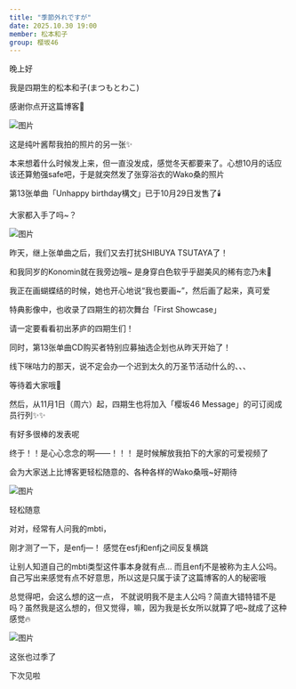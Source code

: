 ```yaml
---
title: "季節外れですが"
date: 2025.10.30 19:00
member: 松本和子
group: 樱坂46
---
```


晚上好

我是四期生的松本和子(まつもとわこ)


感谢你点开这篇博客🌸


![图片](https://sakurazaka46.com/files/14/diary/s46/blog/moblog/202510/mobdYuU36.jpg)

这是纯叶酱帮我拍的照片的另一张✨

本来想着什么时候发上来，但一直没发成，感觉冬天都要来了。心想10月的话应该还算勉强safe吧，于是就突然发了张穿浴衣的Wako桑的照片






第13张单曲「Unhappy birthday構文」已于10月29日发售了🕯️

大家都入手了吗~？



![图片](https://sakurazaka46.com/files/14/diary/s46/blog/moblog/202510/mobavbX73.jpg)


昨天，继上张单曲之后，我们又去打扰SHIBUYA TSUTAYA了！


和我同岁的Konomin就在我旁边哦~
是身穿白色软乎乎甜美风的稀有恋乃未🤍

我正在画蝴蝶结的时候，她也开心地说“我也要画~”，然后画了起来，真可爱



特典影像中，也收录了四期生的初次舞台「First Showcase」

请一定要看看初出茅庐的四期生们！



同时，第13张单曲CD购买者特别应募抽选企划也从昨天开始了！

线下咪咕力的那天，说不定会办一个迟到太久的万圣节活动什么的、、、

等待着大家哦🐶






然后，从11月1日（周六）起，四期生也将加入「樱坂46 Message」的可订阅成员行列✨✨

有好多很棒的发表呢

终于！！是心心念念的啊——！！！
是时候解放我拍下的大家的可爱视频了

会为大家送上比博客更轻松随意的、各种各样的Wako桑哦~好期待


![图片](https://sakurazaka46.com/files/14/diary/s46/blog/moblog/202510/mobtdMmi8.jpg)

轻松随意







对对，经常有人问我的mbti，

刚才测了一下，是enfj—！
感觉在esfj和enfj之间反复横跳

让别人知道自己的mbti类型这件事本身就有点...
而且enfj不是被称为主人公吗。
自己写出来感觉有点不好意思，所以这是只属于读了这篇博客的人的秘密哦

总觉得吧，会这么想的这一点，
不就说明我不是主人公吗？简直大错特错不是吗？虽然我是这么想的，但又觉得，嘛，因为我是长女所以就算了吧~就成了这种感觉🔥



![图片](https://sakurazaka46.com/files/14/diary/s46/blog/moblog/202510/mobQUzfKg.jpg)

这张也过季了



下次见啦
